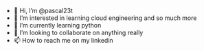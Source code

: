 - 👋 Hi, I’m @pascal23t
- 👀 I’m interested in learning cloud engineering and so much more
- 🌱 I’m currently learning python
- 💞️ I’m looking to collaborate on anything really
- 📫 How to reach me on my linkedin

<!---
pascal23t/pascal23t is a ✨ special ✨ repository because its `README.md` (this file) appears on your GitHub profile.
You can click the Preview link to take a look at your changes.
--->
